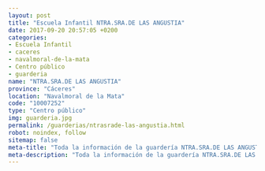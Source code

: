 ```yaml
---
layout: post
title: "Escuela Infantil NTRA.SRA.DE LAS ANGUSTIA"
date: 2017-09-20 20:57:05 +0200
categories:
- Escuela Infantil
- caceres
- navalmoral-de-la-mata
- Centro público
- guarderia
name: "NTRA.SRA.DE LAS ANGUSTIA"
province: "Cáceres"
location: "Navalmoral de la Mata"
code: "10007252"
type: "Centro público"
img: guarderia.jpg
permalink: /guarderias/ntrasrade-las-angustia.html
robot: noindex, follow
sitemap: false
meta-title: "Toda la información de la guardería NTRA.SRA.DE LAS ANGUSTIA"
meta-description: "Toda la información de la guardería NTRA.SRA.DE LAS ANGUSTIA"
---
```

